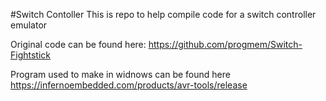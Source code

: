 #Switch Contoller
This is repo to help compile code for a switch controller emulator

Original code can be found here: https://github.com/progmem/Switch-Fightstick

Program used to make in widnows can be found here https://infernoembedded.com/products/avr-tools/release

